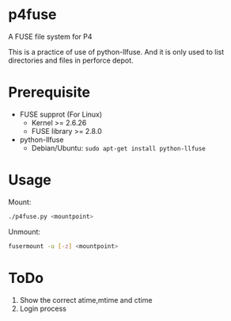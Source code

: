 p4fuse
======

A FUSE file system for P4

This is a practice of use of python-llfuse. And it is only used to list directories and files in perforce depot.


Prerequisite
============

  - FUSE supprot (For Linux)
    - Kernel >= 2.6.26
    - FUSE library >= 2.8.0
  - python-llfuse
    - Debian/Ubuntu: `sudo apt-get install python-llfuse`


Usage
=====

  Mount:
```bash
./p4fuse.py <mountpoint>
```

Unmount:
```bash
fusermount -u [-z] <mountpoint>
```


ToDo
====

  1. Show the correct atime,mtime and ctime
  2. Login process

